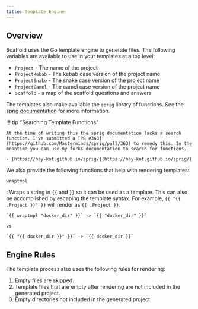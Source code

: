 ```yaml
---
title: Template Engine
---
```


## Overview

Scaffold uses the Go template engine to generate files. The following variables are available to use in your templates at a top level:

- `Project` - The name of the project
- `ProjectKebab` - The kebab case version of the project name
- `ProjectSnake` - The snake case version of the project name
- `ProjectCamel` - The camel case version of the project name
- `Scaffold` - a map of the scaffold questions and answers

The templates also make available the `sprig` library of functions. See the [sprig documentation](http://masterminds.github.io/sprig/) for more information.

!!! tip "Searching Template Functions"

    At the time of writing this the sprig documentation lacks a search function. I've submitted a [PR #363](https://github.com/Masterminds/sprig/pull/363) to remedy this. In the meantime you can use my forks documentation to search for functions.

    - [https://hay-kot.github.io/sprig/](https://hay-kot.github.io/sprig/)

We also provide the following functions that help with rendering templates:

`wraptmpl`

:    Wraps a string in `{{` and `}}` so it can be used as a template. This can also be accomplished by escaping the template syntax. For example, `{{ "{{ .Project }}" }}` will render as `{{ .Project }}`.

    `{{ wraptmpl "docker_dir" }}` -> `{{ "docker_dir" }}`

    vs

    `{{ "{{ docker_dir }}" }}` -> `{{ docker_dir }}`

## Engine Rules

The template process also uses the following rules for rendering:

1. Empty files are skipped.
2. Template files that are empty after rendering are not included in the generated project.
3. Empty directories not included in the generated project